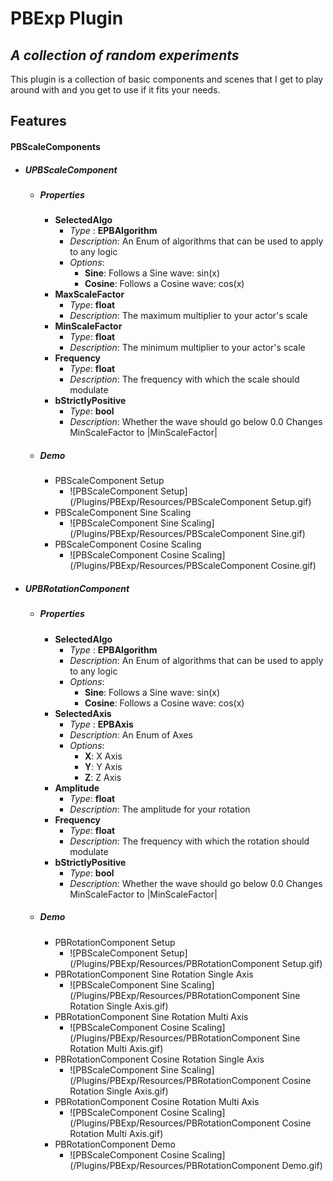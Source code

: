 # PBExp Plugin
## _A collection of random experiments_

This plugin is a collection of basic components and scenes that I get to play around with and you get to use if it fits your needs.

## Features
#### PBScaleComponents
- ##### UPBScaleComponent
    - ##### Properties
        - **SelectedAlgo**
            - *Type* : **EPBAlgorithm**
            - *Description*: An Enum of algorithms that can be used to apply to any logic
            - *Options*:
                - **Sine**: Follows a Sine wave: sin(x)
                - **Cosine**: Follows a Cosine wave: cos(x)
        - **MaxScaleFactor**
            - *Type*: **float**
            - *Description*: The maximum multiplier to your actor's scale
        - **MinScaleFactor**
            - *Type*: **float**
            - *Description*: The minimum multiplier to your actor's scale
        - **Frequency**
            - *Type*: **float**
            - *Description*: The frequency with which the scale should modulate
        - **bStrictlyPositive**
            - *Type*: **bool**
            - *Description*: Whether the wave should go below 0.0 Changes MinScaleFactor to |MinScaleFactor|
    - ##### Demo
        - PBScaleComponent Setup
            -  ![PBScaleComponent Setup](/Plugins/PBExp/Resources/PBScaleComponent Setup.gif)
        - PBScaleComponent Sine Scaling
            -  ![PBScaleComponent Sine Scaling](/Plugins/PBExp/Resources/PBScaleComponent Sine.gif)
        -  PBScaleComponent Cosine Scaling
            -  ![PBScaleComponent Cosine Scaling](/Plugins/PBExp/Resources/PBScaleComponent Cosine.gif)
- ##### UPBRotationComponent
    - ##### Properties
        - **SelectedAlgo**
            - *Type* : **EPBAlgorithm**
            - *Description*: An Enum of algorithms that can be used to apply to any logic
            - *Options*:
                - **Sine**: Follows a Sine wave: sin(x)
                - **Cosine**: Follows a Cosine wave: cos(x)
        - **SelectedAxis**
            - *Type* : **EPBAxis**
            - *Description*: An Enum of Axes
            - *Options*:
                - **X**: X Axis
                - **Y**: Y Axis
                - **Z**: Z Axis
        - **Amplitude**
            - *Type*: **float**
            - *Description*: The amplitude for your rotation
        - **Frequency**
            - *Type*: **float**
            - *Description*: The frequency with which the rotation should modulate
        - **bStrictlyPositive**
            - *Type*: **bool**
            - *Description*: Whether the wave should go below 0.0 Changes MinScaleFactor to |MinScaleFactor|
    - ##### Demo
        - PBRotationComponent Setup
            -  ![PBScaleComponent Setup](/Plugins/PBExp/Resources/PBRotationComponent Setup.gif)
        - PBRotationComponent Sine Rotation Single Axis
            -  ![PBScaleComponent Sine Scaling](/Plugins/PBExp/Resources/PBRotationComponent Sine Rotation Single Axis.gif)
        -  PBRotationComponent Sine Rotation Multi Axis
            -  ![PBScaleComponent Cosine Scaling](/Plugins/PBExp/Resources/PBRotationComponent Sine Rotation Multi Axis.gif)
        - PBRotationComponent Cosine Rotation Single Axis
            -  ![PBScaleComponent Sine Scaling](/Plugins/PBExp/Resources/PBRotationComponent Cosine Rotation Single Axis.gif)
        -  PBRotationComponent Cosine Rotation Multi Axis
            -  ![PBScaleComponent Cosine Scaling](/Plugins/PBExp/Resources/PBRotationComponent Cosine Rotation Multi Axis.gif) 
        -  PBRotationComponent Demo
            -  ![PBScaleComponent Cosine Scaling](/Plugins/PBExp/Resources/PBRotationComponent Demo.gif)
